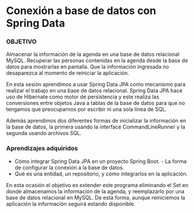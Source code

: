 # Conexión a base de datos con Spring Data

### OBJETIVO

Almacenar la información de la agenda en una base de datos relacional MySQL.
Recuperar las personas contenidas en la agenda desde la base de datos para
mostrarlas en pantalla. Que la información ingresada no desaparezca al momento
de reiniciar la aplicación.

En esta sesión aprendimos a usar Spring Data JPA como mecanismo para realizar el
trabajo en una base de datos relacional. Spring Data JPA hace uso de Hibernate
como motor de persistencia y este realiza las conversiones entre objetos Java a
tablas de la base de datos para que no tengamos que preocuparnos por escribir ni
una sola línea de SQL.

Además aprendimos dos diferentes formas de inicializar la información en la base
de datos, la primera usando la interface CommandLineRunner y la segunda usando
archivos SQL.

### Aprendizajes adquiridos

- Cómo integrar Spring Data JPA en un proyecto Spring Boot. - La forma de
  configurar la conexión a la base de datos.
- Qué es una entidad, un repositorio, y cómo integrarlos en la aplicación.

En esta ocasión el objetivo es extender este programa eliminando el Set en donde
almacenamos la información de la agenda, y reemplazarlo por una base de datos
relacional en MySQL. De esta forma, aunque reiniciemos la aplicación la
información seguirá estando disponible.
